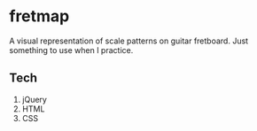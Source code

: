 # fretmap

A visual representation of scale patterns on guitar fretboard. Just something to use when I practice.

## Tech

1. jQuery
2. HTML
3. CSS
